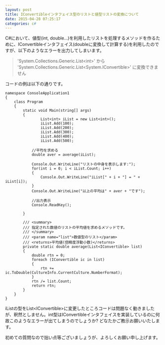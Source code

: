 ```yaml
---
layout: post
title: IConvertibleインタフェイス型のリストと値型リストの変換について
date: 2015-04-28 07:25:17
categories: c#
---
```

<p>C#において、値型(int, double...)を利用したリストを処理するメソッドを作るために、IConvertibleインタフェイス(doubleに変換して計算する)を利用したのですが、以下のようなエラーを出力してしまいます。</p>

<blockquote>
  <p>'System.Collections.Generic.List&lt;int&gt;' から 'System.Collections.Generic.List&lt;System.IConvertible&gt;' に変換できません</p>
</blockquote>

<p>コードの例は以下の通りです。</p>

<pre><code>namespace ConsoleApplication1
{
    class Program
    {
        static void Main(string[] args)
        {
                List&lt;int&gt; iList = new List&lt;int&gt;();
                iList.Add(100);
                iList.Add(200);
                iList.Add(300);
                iList.Add(400);
                iList.Add(500);

            //平均を求める
            double aver = average(iList);

            Console.Out.WriteLine("リストの中身を表示します:");
            for(int i = 0; i &lt; iList.Count; i++)
            {
                Console.Out.WriteLine("iList[" + i + "] = " + iList[i]);
            }
            Console.Out.WriteLine("以上の平均は" + aver + "です");

            //出力表示
            Console.ReadKey();

        }

        /// &lt;summary&gt;
        /// 指定された数値のリストの平均値を求めるメソッドです。
        /// &lt;/summary&gt;
        /// &lt;param name="list"&gt;数値型のリスト&lt;/param&gt;
        /// &lt;returns&gt;平均値(倍精度浮動小数)&lt;/returns&gt;
        private static double average(List&lt;IConvertible&gt; list)
        {
            double rtn = 0;
            foreach (IConvertible ic in list)
            {
                rtn += ic.ToDouble(CultureInfo.CurrentCulture.NumberFormat);
            }
            rtn /= list.Count;
            return rtn;
        }
    }
}
</code></pre>

<p>iListの型をList&lt;IConvertible&gt;に変更したところコードは問題なく動きましたが、釈然としません。int型はIConvertibleインタフェイスを実装しているのに何故このようなエラーが出てしまうのでしょうか? どなたかご教示お願いいたします。</p>

<p>初めての質問なので拙い点等ございましょうが、よろしくお願い申し上げます。</p>
